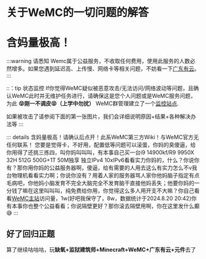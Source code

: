 # 关于WeMC的一切问题的解答

# 含妈量极高！

:::warning 请悉知
Wemc属于公益服务，不收取任何费用，使用此服务的人数必然增多。如果您遇到延迟高、上传慢、网络卡等相关问题，不妨看一下[广东有云](https://qyunt.com/)。
:::

::：tip 状态监控
If你觉得WeMC疑似被恶意攻击/无法访问/网络波动等问题，且确认WeMC此时并无维护任务进行，请确保这是您个人问题或是WeMC服务问题，为此 **😝刚一不调皮😝（上学中勿扰）** WeMC群管理建立了一个[监控站点](http://wemczt.tifenc.asia/).

如果被攻击了请参阅下面的第一张图片，我们会详细说明原因+结果+各种解决办法等
:::

::: details 含妈量极高！请确认后点开！此系WeMC第三方Wiki！与WeMC官方无任何联系！
您要是觉得卡，不好用，配置低等问题可以滚蛋，你妈的臭傻逼，给你用得了还挑三拣四，叫你妈叫叫叫，有本事自己买一台i9 14900kf/R9 9950X 32H 512G 500G+1T 50M独享 独立IPv4 10xIPv6看看实力你妈的，什么？你说你有？那你用你妈的公益服务器啊，傻逼，给有需要的人用去这么有实力怎么不v我台物理机看看实力啊；你说你没有？用着人家的服务器骂人家你他妈脑子指定有点毛病吧，你他妈小脑发育不完全大脑完全不发育脑干直接他妈丢失；他要你妈的一分钱了嘛在这里叫叫叫，纯免费给你用，你觉得这么多人用开支不大嘛？你自己看看[WeMC主站](https://wemc.cc/)访问量，1w(好吧我保守了，8w，数据统计于2024.8.20 20:42)你有本事你也整个公益看看；你说隔壁更好？那你滚去隔壁用啊，你在这里发什么癫😅
:::

## 好了回归正题

算了继续咕咕咕，玩**缺氧+监狱建筑师+Minecraft+WeMC+广东有云+元件**去了
